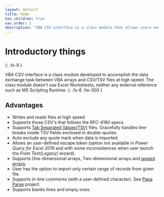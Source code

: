 ```yaml
---
layout: default
title: Home
has_children: true
nav_order: 1
description: "VBA CSV interface is a class module that allows users exchange data between VBA arrays and CSV/TSV files at high speed."
---
```


# Introductory things
{: .fs-9 }

VBA CSV interface is a class module developed to accomplish the data exchange task between VBA arrays and CSV/TSV files at high speed. The class module doesn't use Excel Worksheets, neither any external reference such as MS Scripting Runtime.
{: .fs-6 .fw-300 }

## Advantages
* Writes and reads files at high speed.
* Supports those CSV's that follows the RFC-4180 specs.
* Supports [Tab Separated Values(TSV)](https://www.iana.org/assignments/media-types/text/tab-separated-values) files. Gracefully handles line-breaks inside TSV fields enclosed in double-quotes.
* Auto exclude any quote mark when data is imported.
* Allows an user-defined escape token (option not available in _Power Query for Excel 2019_ and with some inconsistences when user launch the _From Text(Legacy)_ wizard).
* Supports One-dimensional arrays, Two-dimensional arrays and [jagged arrays](https://docs.microsoft.com/en-us/dotnet/csharp/programming-guide/arrays/jagged-arrays).
* User has the option to import only certain range of records from given file.
* Supports in-line comments (with a user-defined character). See [Papa Parse](https://www.papaparse.com/) project.
* Supports blanks lines and empty ones.